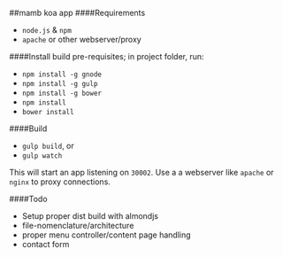 ##mamb koa app
####Requirements
- `node.js` & `npm`
- `apache` or other webserver/proxy

####Install build pre-requisites; in project folder, run:
- `npm install -g gnode`
- `npm install -g gulp`
- `npm install -g bower`
- `npm install`
- `bower install`

####Build
- `gulp build`, or
- `gulp watch`

This will start an app listening on `30002`. Use a a webserver like `apache` or `nginx` to proxy connections.

####Todo
- Setup proper dist build with almondjs
- file-nomenclature/architecture
- proper menu controller/content page handling
- contact form